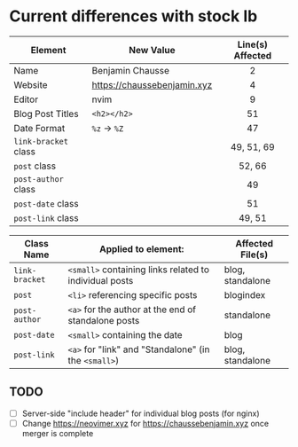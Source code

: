 # Current differences with stock lb

| Element              | New Value                   | Line(s) Affected |
|----------------------|-----------------------------|:----------------:|
| Name                 | Benjamin Chausse            |         2        |
| Website              | https://chaussebenjamin.xyz |         4        |
| Editor               | nvim                        |         9        |
| Blog Post Titles     | `<h2></h2>`                 |        51        |
| Date Format          | `%z` -> `%Z`                |        47        |
| `link-bracket` class |                             |    49, 51, 69    |
| `post` class         |                             |      52, 66      |
| `post-author` class  |                             |        49        |
| `post-date` class    |                             |        51        |
| `post-link` class    |                             |      49, 51      |

| Class Name     | Applied to element:                                    | Affected File(s) |
|----------------|--------------------------------------------------------|------------------|
| `link-bracket` | `<small>` containing links related to individual posts | blog, standalone |
| `post`         | `<li>` referencing specific posts                      | blogindex        |
| `post-author`  | `<a>` for the author at the end of standalone posts    | standalone       |
| `post-date`    | `<small>` containing the date                          | blog             |
| `post-link`    | `<a>` for "link" and "Standalone" (in the `<small>`)   | blog, standalone |

## TODO
- [ ] Server-side "include header" for individual blog posts (for nginx)
- [ ] Change https://neovimer.xyz for https://chaussebenjamin.xyz once merger is complete
